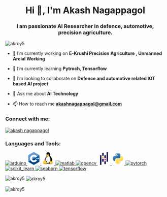<h1 align="center">Hi 👋, I'm Akash Nagappagol</h1>
<h3 align="center">I am passionate AI Researcher in defence, automotive, precision agriculture.</h3>

<p align="left"> <img src="https://komarev.com/ghpvc/?username=akroy5&label=Profile%20views&color=0e75b6&style=flat" alt="akroy5" /> </p>

- 🔭 I’m currently working on **E-Krushi Precision Agriculture , Unmanned Areial Working**

- 🌱 I’m currently learning **Pytroch, Tensorflow**

- 👯 I’m looking to collaborate on **Defence and automotive related IOT based AI project**

- 💬 Ask me about **AI Technology**

- 📫 How to reach me **akashnagappagol@gmail.com**

<h3 align="left">Connect with me:</h3>
<p align="left">
<a href="https://linkedin.com/in/akash nagappagol" target="blank"><img align="center" src="https://raw.githubusercontent.com/rahuldkjain/github-profile-readme-generator/master/src/images/icons/Social/linked-in-alt.svg" alt="akash nagappagol" height="30" width="40" /></a>
</p>

<h3 align="left">Languages and Tools:</h3>
<p align="left"> <a href="https://www.arduino.cc/" target="_blank" rel="noreferrer"> <img src="https://cdn.worldvectorlogo.com/logos/arduino-1.svg" alt="arduino" width="40" height="40"/> </a> <a href="https://www.w3schools.com/cpp/" target="_blank" rel="noreferrer"> <img src="https://raw.githubusercontent.com/devicons/devicon/master/icons/cplusplus/cplusplus-original.svg" alt="cplusplus" width="40" height="40"/> </a> <a href="https://www.linux.org/" target="_blank" rel="noreferrer"> <img src="https://raw.githubusercontent.com/devicons/devicon/master/icons/linux/linux-original.svg" alt="linux" width="40" height="40"/> </a> <a href="https://www.mathworks.com/" target="_blank" rel="noreferrer"> <img src="https://upload.wikimedia.org/wikipedia/commons/2/21/Matlab_Logo.png" alt="matlab" width="40" height="40"/> </a> <a href="https://opencv.org/" target="_blank" rel="noreferrer"> <img src="https://www.vectorlogo.zone/logos/opencv/opencv-icon.svg" alt="opencv" width="40" height="40"/> </a> <a href="https://pandas.pydata.org/" target="_blank" rel="noreferrer"> <img src="https://raw.githubusercontent.com/devicons/devicon/2ae2a900d2f041da66e950e4d48052658d850630/icons/pandas/pandas-original.svg" alt="pandas" width="40" height="40"/> </a> <a href="https://www.python.org" target="_blank" rel="noreferrer"> <img src="https://raw.githubusercontent.com/devicons/devicon/master/icons/python/python-original.svg" alt="python" width="40" height="40"/> </a> <a href="https://pytorch.org/" target="_blank" rel="noreferrer"> <img src="https://www.vectorlogo.zone/logos/pytorch/pytorch-icon.svg" alt="pytorch" width="40" height="40"/> </a> <a href="https://scikit-learn.org/" target="_blank" rel="noreferrer"> <img src="https://upload.wikimedia.org/wikipedia/commons/0/05/Scikit_learn_logo_small.svg" alt="scikit_learn" width="40" height="40"/> </a> <a href="https://seaborn.pydata.org/" target="_blank" rel="noreferrer"> <img src="https://seaborn.pydata.org/_images/logo-mark-lightbg.svg" alt="seaborn" width="40" height="40"/> </a> <a href="https://www.tensorflow.org" target="_blank" rel="noreferrer"> <img src="https://www.vectorlogo.zone/logos/tensorflow/tensorflow-icon.svg" alt="tensorflow" width="40" height="40"/> </a> </p>

<p><img align="left" src="https://github-readme-stats.vercel.app/api/top-langs?username=akroy5&show_icons=true&locale=en&layout=compact" alt="akroy5" /></p>

<p>&nbsp;<img align="center" src="https://github-readme-stats.vercel.app/api?username=akroy5&show_icons=true&locale=en" alt="akroy5" /></p>

<p><img align="center" src="https://github-readme-streak-stats.herokuapp.com/?user=akroy5&" alt="akroy5" /></p>
